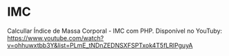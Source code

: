 # IMC
 Calcullar Índice de Massa Corporal - IMC com PHP. Disponível no YouTuby: https://www.youtube.com/watch?v=ohhuwxtbb3Y&list=PLmE_tNDnZEDNSXFSPTxok4T5fLRlPguyA
